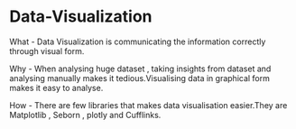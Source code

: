 # Data-Visualization

What - Data Visualization is communicating the information correctly through visual form.

Why - When analysing huge dataset , taking insights from dataset and analysing manually makes it tedious.Visualising data in graphical form makes it easy to analyse.

How - There are few libraries that makes data visualisation easier.They are Matplotlib , Seborn , plotly and Cufflinks.


